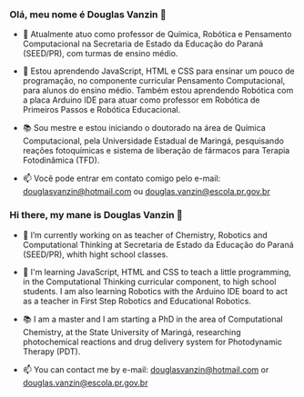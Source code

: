 ### Olá, meu nome é **Douglas Vanzin** 👋

- 🔭 Atualmente atuo como professor de Química, Robótica e Pensamento Computacional na Secretaria de Estado da Educação do Paraná (SEED/PR), com turmas de ensino médio.

- 🌱 Estou aprendendo JavaScript, HTML e CSS para ensinar um pouco de programação, no componente curricular Pensamento Computacional, para alunos do ensino médio. Também estou aprendendo Robótica com a placa Arduino IDE para atuar como professor em Robótica de Primeiros Passos e Robótica Educacional.

- 📚 Sou mestre e estou iniciando o doutorado na área de Química Computacional, pela Universidade Estadual de Maringá, pesquisando reações fotoquímicas e sistema de liberação de fármacos para Terapia Fotodinâmica (TFD).

- 📫 Você pode entrar em contato comigo pelo e-mail: douglasvanzin@hotmail.com ou douglas.vanzin@escola.pr.gov.br



### Hi there, my mane is **Douglas Vanzin** 👋

- 🔭 I’m currently working on as teacher of Chemistry, Robotics and Computational Thinking at Secretaria de Estado da Educação do Paraná (SEED/PR), whith hight school classes. 

- 🌱 I'm learning JavaScript, HTML and CSS to teach a little programming, in the Computational Thinking curricular component, to high school students. I am also learning Robotics with the Arduino IDE board to act as a teacher in First Step Robotics and Educational Robotics.

- 📚 I am a master and I am starting a PhD in the area of Computational Chemistry, at the State University of Maringá, researching photochemical reactions and drug delivery system for Photodynamic Therapy (PDT).

- 📫 You can contact me by e-mail: douglasvanzin@hotmail.com or douglas.vanzin@escola.pr.gov.br


<!--
**douglasvanzin/douglasvanzin** is a ✨ _special_ ✨ repository because its `README.md` (this file) appears on your GitHub profile.


Here are some ideas to get you started: 

- 🔭 I’m currently working on as teacher of Chemistry, Robotics and Computational Thinking at Secretaria de Estado da Educação do Paraná (SEED/PR), whith hight school classes. 

- 🌱 I'm also a PhD studant of computational chemistry at Universidade Estadual de Maringá, researching photochemical reactions and drug delivery system for photodynamic therapy. 


- 👯 I’m looking to collaborate on ...
- 🤔 I’m looking for help with ...
- 💬 Ask me about ...
- 📫 How to reach me: ...
- 😄 Pronouns: ...
- ⚡ Fun fact: ...
-->
